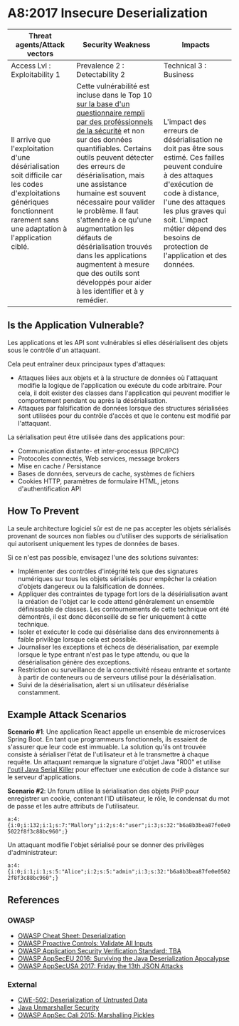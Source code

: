 # A8:2017 Insecure Deserialization

| Threat agents/Attack vectors | Security Weakness           | Impacts               |
| -- | -- | -- |
| Access Lvl : Exploitability 1 | Prevalence 2 : Detectability 2 | Technical 3 : Business |
| Il arrive que l'exploitation d'une désérialisation soit difficile car les codes d'exploitations génériques fonctionnent rarement sans une adaptation à l'application ciblé. | Cette vulnérabilité est incluse dans le Top 10 [sur la base d'un questionnaire rempli par des proféssionnels de la sécurité](https://owasp.blogspot.com/2017/08/owasp-top-10-2017-project-update.html) et non sur des données quantifiables. Certains outils peuvent détecter des erreurs de désérialisation, mais une assistance humaine est souvent nécessaire pour valider le problème. Il faut s'attendre à ce qu'une augmentation les défauts de désérialisation trouvés dans les applications augmentent à mesure que des outils sont développés pour aider à les identifier et à y remédier. | L'impact des erreurs de désérialisation ne doit pas être sous estimé. Ces failles peuvent conduire à des attaques d'exécution de code à distance, l'une des attaques les plus graves qui soit. L'impact métier dépend des besoins de protection de l'application et des données. |

## Is the Application Vulnerable?

Les applications et les API sont vulnérables si elles désérialisent des objets sous le contrôle d'un attaquant.

Cela peut entraîner deux principaux types d'attaques:

* Attaques liées aux objets et à la structure de données où l'attaquant modifie la logique de l'application ou exécute du code arbitraire. Pour cela, il doit exister des classes dans l'application qui peuvent modifier le comportement pendant ou après la désérialisation.
* Attaques par falsification de données lorsque des structures sérialisées sont utilisées pour du contrôle d'accès et que le contenu est modifié par l'attaquant.

La sérialisation peut être utilisée dans des applications pour:

* Communication distante- et inter-processus (RPC/IPC)
* Protocoles connectés, Web services, message brokers
* Mise en cache / Persistance
* Bases de données, serveurs de cache, systèmes de fichiers
* Cookies HTTP, paramètres de formulaire HTML, jetons d'authentification API

## How To Prevent

La seule architecture logiciel sûr est de ne pas accepter les objets sérialisés provenant de sources non fiables ou d'utiliser des supports de sérialisation qui autorisent uniquement les types de données de bases.

Si ce n'est pas possible, envisagez l'une des solutions suivantes:

* Implémenter des contrôles d'intégrité tels que des signatures numériques sur tous les objets sérialisés pour empêcher la création d'objets dangereux ou la falsification de données.
* Appliquer des contraintes de typage fort lors de la désérialisation avant la création de l'objet car le code attend généralement un ensemble définissable de classes. Les contournements de cette technique ont été démontrés, il est donc déconseillé de se fier uniquement à cette technique.
* Isoler et exécuter le code qui désérialise dans des environnements à faible privilège lorsque cela est possible.
* Journaliser les exceptions et échecs de désérialisation, par exemple lorsque le type entrant n'est pas le type attendu, ou que la désérialisation génère des exceptions.
* Restriction ou surveillance de la connectivité réseau entrante et sortante à partir de conteneurs ou de serveurs utilisé pour la  désérialisation.
* Suivi de la désérialisation, alert si un utilisateur désérialise constamment.

## Example Attack Scenarios

**Scenario #1**: Une application React appelle un ensemble de microservices Spring Boot. En tant que programmeurs fonctionnels, ils essaient de s'assurer que leur code est immuable. La solution qu'ils ont trouvée consiste à sérialiser l'état de l'utilisateur et à le transmettre à chaque requête. Un attaquant remarque la signature d'objet Java "R00" et utilise [l'outil Java Serial Killer](https://github.com/NetSPI/JavaSerialKiller) pour effectuer une exécution de code à distance sur le serveur d'applications.



**Scenario #2**: Un forum utilise la sérialisation des objets PHP pour enregistrer un cookie, contenant l'ID utilisateur, le rôle, le condensat du mot de passe et les autre attributs de l'utilisateur.

`a:4:{i:0;i:132;i:1;s:7:"Mallory";i:2;s:4:"user";i:3;s:32:"b6a8b3bea87fe0e05022f8f3c88bc960";}`

Un attaquant modifie l'objet sérialisé pour se donner des privilèges d'administrateur:

`a:4:{i:0;i:1;i:1;s:5:"Alice";i:2;s:5:"admin";i:3;s:32:"b6a8b3bea87fe0e05022f8f3c88bc960";}`

## References

### OWASP

* [OWASP Cheat Sheet: Deserialization](https://www.owasp.org/index.php/Deserialization_Cheat_Sheet)
* [OWASP Proactive Controls: Validate All Inputs](https://www.owasp.org/index.php/OWASP_Proactive_Controls#4:_Validate_All_Inputs)
* [OWASP Application Security Verification Standard: TBA](https://www.owasp.org/index.php/Category:OWASP_Application_Security_Verification_Standard_Project#tab=Home)
* [OWASP AppSecEU 2016: Surviving the Java Deserialization Apocalypse](https://speakerdeck.com/pwntester/surviving-the-java-deserialization-apocalypse)
* [OWASP AppSecUSA 2017: Friday the 13th JSON Attacks](https://speakerdeck.com/pwntester/friday-the-13th-json-attacks)

### External

* [CWE-502: Deserialization of Untrusted Data](https://cwe.mitre.org/data/definitions/502.html)
* [Java Unmarshaller Security](https://github.com/mbechler/marshalsec)
* [OWASP AppSec Cali 2015: Marshalling Pickles](http://frohoff.github.io/appseccali-marshalling-pickles/)

